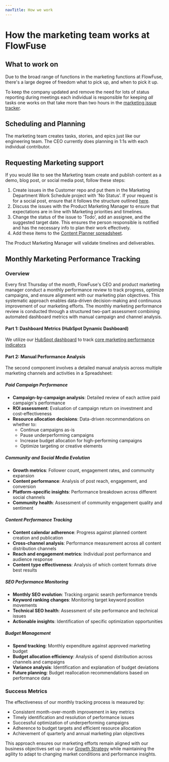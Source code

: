 ```yaml
---
navTitle: How we work
---
```


# How the marketing team works at FlowFuse

## What to work on

Due to the broad range of functions in the marketing functions at FlowFuse,
there's a large degree of freedom what to pick up, and when to pick it up.

To keep the company updated and remove the need for lots of status reporting
during meetings each individual is responsible for keeping _all_ tasks one works
on that take more than two hours in the [marketing issue tracker](https://github.com/FlowFuse/marketing/issues).

## Scheduling and Planning

The marketing team creates tasks, stories, and epics just like our engineering
team. The CEO currently does planning in 1:1s with each individual
contributor.

## Requesting Marketing support

If you would like to see the Marketing team create and publish content as a demo, blog post, or social media post, follow these steps:
1. Create issues in the Customer repo and put them in the Marketing Department Work Schedule project with 'No Status'. If your request is for a social post, ensure that it follows the structure outlined [here](https://flowfuse.com/handbook/marketing/social-media/#requesting-a-social-post).
1. Discuss the issues with the Product Marketing Manager to ensure that expectations are in line with Marketing priorities and timelines.
1. Change the status of the issue to 'Todo', add an assignee, and the suggested target date. This ensures the person responsible is notified and has the necessary info to plan their work effectively.
1. Add these items to the [Content Planner spreadsheet](https://docs.google.com/spreadsheets/d/1YGaP62WBqtfYsYGSgp2HA9i6u29SFHkow8tYzQwC_uU/edit?usp=sharing).

The Product Marketing Manager will validate timelines and deliverables.

## Monthly Marketing Performance Tracking

### Overview

Every first Thursday of the month, FlowFuse's CEO and product marketing manager conduct a monthly performance review to track progress, optimize campaigns, and ensure alignment with our marketing plan objectives. This systematic approach enables data-driven decision-making and continuous improvement of our marketing efforts.
The monthly marketing performance review is conducted through a structured two-part assessment combining automated dashboard metrics with manual campaign and channel analysis.

#### Part 1: Dashboard Metrics (HubSpot Dynamic Dashboard)

We utilize our [HubSpot dashboard](https://app-eu1.hubspot.com/reports-dashboard/26586079/view/105576103) to track [core marketing performance indicators](/handbook/marketing/#marketing-kpi)

#### Part 2: Manual Performance Analysis

The second component involves a detailed manual analysis across multiple marketing channels and activities in a Spreadsheet:

##### Paid Campaign Performance
- **Campaign-by-campaign analysis**: Detailed review of each active paid campaign's performance
- **ROI assessment**: Evaluation of campaign return on investment and cost-effectiveness
- **Resource allocation decisions**: Data-driven recommendations on whether to:
  - Continue campaigns as-is
  - Pause underperforming campaigns
  - Increase budget allocation for high-performing campaigns
  - Optimize targeting or creative elements

##### Community and Social Media Evolution
- **Growth metrics**: Follower count, engagement rates, and community expansion
- **Content performance**: Analysis of post reach, engagement, and conversion
- **Platform-specific insights**: Performance breakdown across different social channels
- **Community health**: Assessment of community engagement quality and sentiment

##### Content Performance Tracking
- **Content calendar adherence**: Progress against planned content creation and publication
- **Cross-channel analysis**: Performance measurement across all content distribution channels
- **Reach and engagement metrics**: Individual post performance and audience response
- **Content type effectiveness**: Analysis of which content formats drive best results

##### SEO Performance Monitoring
- **Monthly SEO evolution**: Tracking organic search performance trends
- **Keyword ranking changes**: Monitoring target keyword position movements
- **Technical SEO health**: Assessment of site performance and technical issues
- **Actionable insights**: Identification of specific optimization opportunities

##### Budget Management
- **Spend tracking**: Monthly expenditure against approved marketing budget
- **Budget allocation efficiency**: Analysis of spend distribution across channels and campaigns
- **Variance analysis**: Identification and explanation of budget deviations
- **Future planning**: Budget reallocation recommendations based on performance data

### Success Metrics

The effectiveness of our monthly tracking process is measured by:

- Consistent month-over-month improvement in key metrics
- Timely identification and resolution of performance issues
- Successful optimization of underperforming campaigns
- Adherence to budget targets and efficient resource allocation
- Achievement of quarterly and annual marketing plan objectives

This approach ensures our marketing efforts remain aligned with our business objectives set up in our [Growth Strategy](https://flowfuse.com/handbook/company/strategy/#growth-strategy) while maintaining the agility to adapt to changing market conditions and performance insights.

